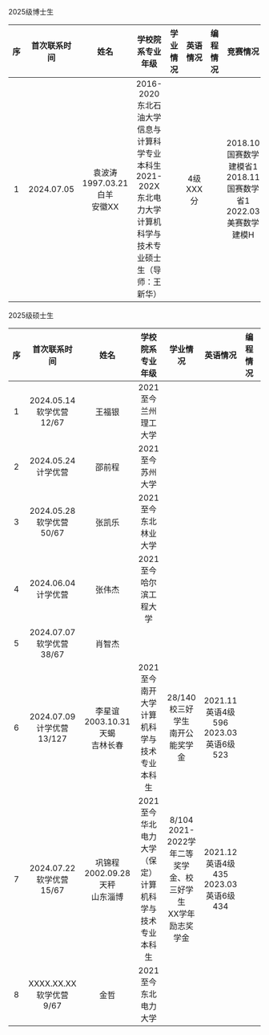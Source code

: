 2025级博士生

序|首次联系时间|姓名|学校院系专业年级|学业情况|英语情况|编程情况|竞赛情况
:-:|:-:|:-:|:-:|:-:|:-:|:-:|:-:
1|2024.07.05|袁波涛<BR>1997.03.21白羊<BR>安徽XX|2016-2020东北石油大学信息与计算科学专业本科生<BR>2021-202X东北电力大学计算机科学与技术专业硕士生（导师：王新华）||4级XXX分||2018.10国赛数学建模省1<BR>2018.11国赛数学省1<BR>2022.03美赛数学建模H

2025级硕士生

序|首次联系时间|姓名|学校院系专业年级|学业情况|英语情况|编程情况|竞赛情况
:-:|:-:|:-:|:-:|:-:|:-:|:-:|:-:
1|2024.05.14<BR>软学优营12/67|王福银|2021至今兰州理工大学
2|2024.05.24<BR>计学优营|邵前程|2021至今苏州大学
3|2024.05.28<BR>软学优营50/67|张凯乐|2021至今东北林业大学
4|2024.06.04<BR>计学优营|张伟杰|2021至今哈尔滨工程大学
5|2024.07.07<BR>软学优营38/67|肖智杰
6|2024.07.09<BR>计学优营13/127|李星谊<BR>2003.10.31天蝎<BR>吉林长春|2021至今南开大学计算机科学与技术专业本科生|28/140<BR>校三好学生<BR>南开公能奖学金|2021.11英语4级596<BR>2023.03英语6级523||2022.07国赛数学省1<BR>2023.09国赛数学建模省2
7|2024.07.22<BR>软学优营15/67|巩锦程<BR>2002.09.28天秤<BR>山东淄博|2021至今华北电力大学（保定）计算机科学与技术专业本科生|8/104<BR>2021-2022学年二等奖学金、校三好学生<BR>XX学年励志奖学金|2021.12英语4级435<BR>2023.03英语6级434||2023.03国赛数学省2<BR>XXXX.XX国赛数学省2<BR>2024.XX美赛数学建模M（2人）
8|XXXX.XX.XX<BR>软学优营9/67|金哲|2021至今东北电力大学
